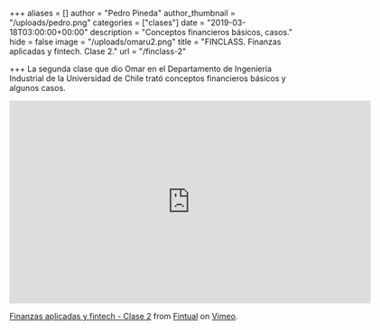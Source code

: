 +++
aliases = []
author = "Pedro Pineda"
author_thumbnail = "/uploads/pedro.png"
categories = ["clases"]
date = "2019-03-18T03:00:00+00:00"
description = "Conceptos financieros básicos, casos."
hide = false
image = "/uploads/omaru2.png"
title = "FINCLASS. Finanzas aplicadas y fintech. Clase 2."
url = "/finclass-2"

+++
La segunda clase que dio Omar en el Departamento de Ingeniería Industrial de la Universidad de Chile trató conceptos financieros básicos y algunos casos.

<iframe src="https://player.vimeo.com/video/332360701" width="640" height="360" frameborder="0" allow="autoplay; fullscreen" allowfullscreen></iframe>

<p><a href="https://vimeo.com/332360701">Finanzas aplicadas y fintech - Clase 2</a> from <a href="https://vimeo.com/fintual">Fintual</a> on <a href="https://vimeo.com">Vimeo</a>.</p>